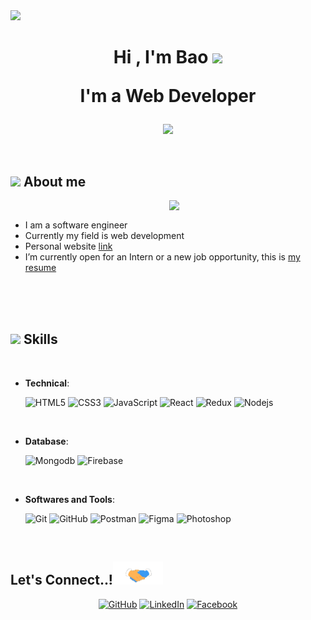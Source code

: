 <!-- Banner -->
<img src="https://github.com/Adityakanoi2001/Adityakanoi2001/blob/8b3abf28d4d62728caf9ee9c177f48b058cbb997/assets/header.png">
<h1 align="center"><b>Hi , I'm Bao</b> <img src="https://media.giphy.com/media/hvRJCLFzcasrR4ia7z/giphy.gif" width="35"> <p>I'm a Web Developer</p></h1>


<!-- Me -->

<p align="center">
  <a href="https://github.com/DenverCoder1/readme-typing-svg"><img src="https://readme-typing-svg.herokuapp.com?font=Time+New+Roman&color=cyan&size=25&center=true&vCenter=true&width=600&height=100&lines=Graduated+from+Software+Engineering;Graduated+with+honors+-+GPA+3.46;Passionate+about+web+development"></a>
	
</p>
<br>

<!-- About me -->
## <img src="https://img.icons8.com/?size=100&id=Ku3cLD42vk_a&format=png&color=000000" width="35px"> **About me**

<picture> <img align="right" src="https://threedio-cdn.icons8.com/yqHDbAAuBywPAFcLsUBHbbVvINjhf_ltS1gtux1XBMQ/rs:fit:1024:1024/czM6Ly90aHJlZWRp/by1wcm9kL3ByZXZp/ZXdzLzE1Ni84N2U3/MzJlNi0zZjUwLTRl/MjctOWNjNi0zOTg3/MjYwY2NjMTEucG5n.png" width = 250px></picture>

<br>

- I am a software engineer
- Currently my field is web development
- Personal website [link](https://portfolio-bao-three.vercel.app/)
- I’m currently open for an Intern or a new job opportunity, this is [my resume](https://drive.google.com/file/d/1A5YqonBT8T6Ta4IKvuX-nnP8oz7cPufv/view?usp=drive_link)


<br>
<br>
<br>



<!-- Skills -->

## <img src="https://media2.giphy.com/media/QssGEmpkyEOhBCb7e1/giphy.gif?cid=ecf05e47a0n3gi1bfqntqmob8g9aid1oyj2wr3ds3mg700bl&rid=giphy.gif" width ="25"><b> Skills</b>
<br>

<p align="center">

- **Technical**:
    
   ![HTML5](https://img.shields.io/badge/HTML5%20-%23E34F26.svg?style=for-the-badge&logo=html5&logoColor=white)
   ![CSS3](https://img.shields.io/badge/CSS%20-%231572B6.svg?style=for-the-badge&logo=css3&logoColor=white)
   ![JavaScript](https://img.shields.io/badge/javascript-%23323330.svg?style=for-the-badge&logo=javascript&logoColor=%23F7DF1E)
   ![React](https://img.shields.io/badge/ReactJS%20-%235ED3F3.svg?style=for-the-badge&logo=react&logoColor=white)
   ![Redux](https://img.shields.io/badge/Redux%20-%237248B6.svg?style=for-the-badge&logo=redux&logoColor=white)
   ![Nodejs](https://img.shields.io/badge/NodeJS%20-%2373AA63.svg?style=for-the-badge&logo=node.js&logoColor=white)

<br>   
    
- **Database**:

   ![Mongodb](https://img.shields.io/badge/mongodb%20-%230FA54D.svg?style=for-the-badge&logo=mongodb&logoColor=white)
   ![Firebase](https://img.shields.io/badge/firebase%20-%23FFCB2B.svg?style=for-the-badge&logo=firebase&logoColor=black)
 
<br>

- **Softwares and Tools**:

    ![Git](https://img.shields.io/badge/git-%23F05033.svg?style=for-the-badge&logo=git&logoColor=white)
    ![GitHub](https://img.shields.io/badge/github-%23121011.svg?style=for-the-badge&logo=github&logoColor=white)
    ![Postman](https://img.shields.io/badge/postman-%23F76936.svg?style=for-the-badge&logo=postman&logoColor=white)
    ![Figma](https://img.shields.io/badge/figma-%23F24E1E.svg?style=for-the-badge&logo=figma&logoColor=white)
    ![Photoshop](https://img.shields.io/badge/photoshop-%23001D34.svg?style=for-the-badge&logo=adobephotoshop&logoColor=white)


<br>

<!-- Connect -->
## <b> Let's Connect..!</b><img src="https://github.com/0xAbdulKhalid/0xAbdulKhalid/raw/main/assets/mdImages/handshake.gif" width ="80">

<p align="center">
	<a href="https://github.com/pqbao"><img src="https://img.icons8.com/bubbles/50/000000/github.png" alt="GitHub"/></a>
	<a href="https://linkedin.com/in/baophanquoc"><img src="https://img.icons8.com/bubbles/50/000000/linkedin.png" alt="LinkedIn"/></a>
	<a href="https://www.facebook.com/100027640774406/"><img src="https://img.icons8.com/bubbles/50/000000/facebook-new.png" alt="Facebook"/></a>

<br>
<br>
